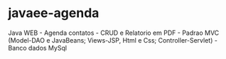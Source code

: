 # javaee-agenda
Java WEB - Agenda contatos - CRUD e Relatorio em PDF - Padrao MVC (Model-DAO e JavaBeans; Views-JSP, Html e Css; Controller-Servlet) - Banco dados MySql 
